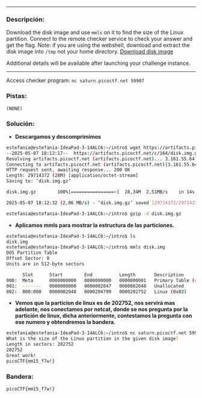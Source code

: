 ***
### Descripción:
Download the disk image and use `mmls` on it to find the size of the Linux partition. Connect to the remote checker service to check your answer and get the flag. Note: if you are using the webshell, download and extract the disk image into `/tmp` not your home directory. [Download disk image](https://artifacts.picoctf.net/c/164/disk.img.gz)

Additional details will be available after launching your challenge instance.
***
Access checker program: `nc saturn.picoctf.net 59907`
### Pistas: 
```
(NONE)
```

### Solución:
- **Descargamos y descomprimimos**
```bash
estefania@estefania-IdeaPad-3-14ALC6:~/intro$ wget https://artifacts.picoctf.net/c/164/disk.img.gz 
--2025-05-07 18:12:17--  https://artifacts.picoctf.net/c/164/disk.img.gz
Resolving artifacts.picoctf.net (artifacts.picoctf.net)... 3.161.55.64, 3.161.55.26, 3.161.55.100, ...
Connecting to artifacts.picoctf.net (artifacts.picoctf.net)|3.161.55.64|:443... connected.
HTTP request sent, awaiting response... 200 OK
Length: 29714372 (28M) [application/octet-stream]
Saving to: ‘disk.img.gz’

disk.img.gz        100%[================>]  28,34M  2,51MB/s    in 14s     

2025-05-07 18:12:32 (2,06 MB/s) - ‘disk.img.gz’ saved [29714372/29714372]

estefania@estefania-IdeaPad-3-14ALC6:~/intro$ gzip -d disk.img.gz 
```
- **Aplicamos mmls para mostrar la estructura de las particiones.**
```bash
estefania@estefania-IdeaPad-3-14ALC6:~/intro$ ls
disk.img
estefania@estefania-IdeaPad-3-14ALC6:~/intro$ mmls disk.img 
DOS Partition Table
Offset Sector: 0
Units are in 512-byte sectors

      Slot      Start        End          Length       Description
000:  Meta      0000000000   0000000000   0000000001   Primary Table (#0)
001:  -------   0000000000   0000002047   0000002048   Unallocated
002:  000:000   0000002048   0000204799   0000202752   Linux (0x83)
```
- **Vemos que la particion de linux es de 202752, nos servirá mas adelante, nos conectamos por netcat, donde se nos pregunta por la partición de linux, dicha anteriormente, contestamos la pregunta con ese numero y obtendremos la bandera.**
```bash
estefania@estefania-IdeaPad-3-14ALC6:~/intro$ nc saturn.picoctf.net 59907
What is the size of the Linux partition in the given disk image?
Length in sectors: 202752
202752
Great work!
picoCTF{mm15_f7w!}
```

### Bandera:
```
picoCTF{mm15_f7w!}
```
